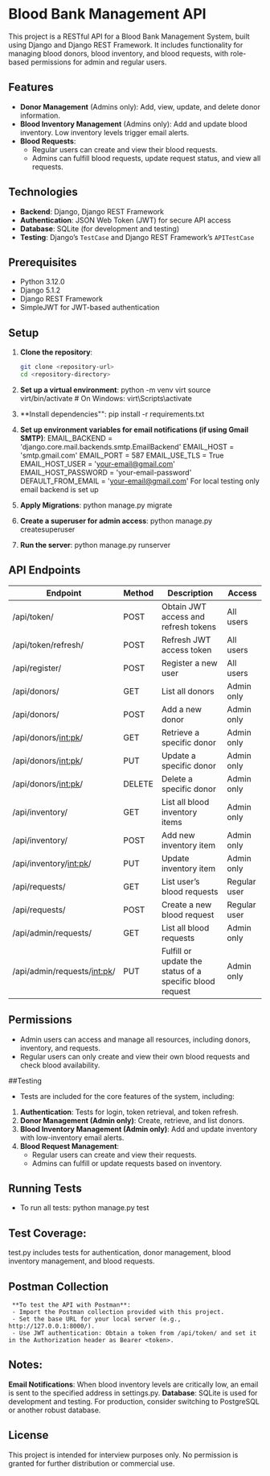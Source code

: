 # Blood Bank Management API

This project is a RESTful API for a Blood Bank Management System, built using Django and Django REST Framework. It includes functionality for managing blood donors, blood inventory, and blood requests, with role-based permissions for admin and regular users.

## Features

- **Donor Management** (Admins only): Add, view, update, and delete donor information.
- **Blood Inventory Management** (Admins only): Add and update blood inventory. Low inventory levels trigger email alerts.
- **Blood Requests**:
  - Regular users can create and view their blood requests.
  - Admins can fulfill blood requests, update request status, and view all requests.

## Technologies

- **Backend**: Django, Django REST Framework
- **Authentication**: JSON Web Token (JWT) for secure API access
- **Database**: SQLite (for development and testing)
- **Testing**: Django’s `TestCase` and Django REST Framework’s `APITestCase`

## Prerequisites

- Python 3.12.0
- Django 5.1.2
- Django REST Framework
- SimpleJWT for JWT-based authentication

## Setup

1. **Clone the repository**:
   ```bash
   git clone <repository-url>
   cd <repository-directory>

2. **Set up a virtual environment**:
   python -m venv virt
   source virt/bin/activate  # On Windows: virt\Scripts\activate

3. **Install dependencies"":
   pip install -r requirements.txt

4. **Set up environment variables for email notifications (if using Gmail SMTP)**:
   EMAIL_BACKEND = 'django.core.mail.backends.smtp.EmailBackend'
   EMAIL_HOST = 'smtp.gmail.com'
   EMAIL_PORT = 587
   EMAIL_USE_TLS = True
   EMAIL_HOST_USER = 'your-email@gmail.com'
   EMAIL_HOST_PASSWORD = 'your-email-password'
   DEFAULT_FROM_EMAIL = 'your-email@gmail.com'
   For local testing only email backend is set up

5. **Apply Migrations**:
   python manage.py migrate

6. **Create a superuser for admin access**:
   python manage.py createsuperuser

7. **Run the server**:
   python manage.py runserver

## API Endpoints

| Endpoint                          | Method | Description                                                | Access       |
|-----------------------------------|--------|------------------------------------------------------------|--------------|
| /api/token/                       | POST   | Obtain JWT access and refresh tokens                       | All users    |
| /api/token/refresh/               | POST   | Refresh JWT access token                                   | All users    |
| /api/register/                    | POST   | Register a new user                                        | All users    |
| /api/donors/                      | GET    | List all donors                                            | Admin only   |
| /api/donors/                      | POST   | Add a new donor                                            | Admin only   |
| /api/donors/<int:pk>/             | GET    | Retrieve a specific donor                                  | Admin only   |
| /api/donors/<int:pk>/             | PUT    | Update a specific donor                                    | Admin only   |
| /api/donors/<int:pk>/             | DELETE | Delete a specific donor                                    | Admin only   |
| /api/inventory/                   | GET    | List all blood inventory items                             | Admin only   |
| /api/inventory/                   | POST   | Add new inventory item                                     | Admin only   |
| /api/inventory/<int:pk>/          | PUT    | Update inventory item                                      | Admin only   |
| /api/requests/                    | GET    | List user’s blood requests                                 | Regular user |
| /api/requests/                    | POST   | Create a new blood request                                 | Regular user |
| /api/admin/requests/              | GET    | List all blood requests                                    | Admin only   |
| /api/admin/requests/<int:pk>/     | PUT    | Fulfill or update the status of a specific blood request   | Admin only   |

## Permissions
- Admin users can access and manage all resources, including donors, inventory, and requests.
- Regular users can only create and view their own blood requests and check blood availability.

##Testing
- Tests are included for the core features of the system, including:
1. **Authentication**: Tests for login, token retrieval, and token refresh.
2. **Donor Management (Admin only)**: Create, retrieve, and list donors.
3. **Blood Inventory Management (Admin only)**: Add and update inventory with low-inventory email alerts.
4. **Blood Request Management**:
   - Regular users can create and view their requests.
   - Admins can fulfill or update requests based on inventory.

## Running Tests
- To run all tests:
  python manage.py test

## Test Coverage:
   test.py includes tests for authentication, donor management, blood inventory management, and blood requests.

## Postman Collection
     **To test the API with Postman**:
     - Import the Postman collection provided with this project.
     - Set the base URL for your local server (e.g., http://127.0.0.1:8000/).
     - Use JWT authentication: Obtain a token from /api/token/ and set it in the Authorization header as Bearer <token>.
   
## Notes:
**Email Notifications**: When blood inventory levels are critically low, an email is sent to the specified address in settings.py.
**Database**: SQLite is used for development and testing. For production, consider switching to PostgreSQL or another robust database.

## License
This project is intended for interview purposes only. No permission is granted for further distribution or commercial use.